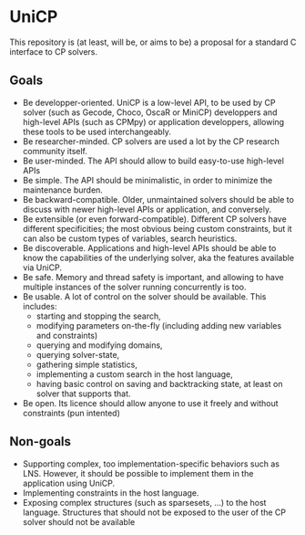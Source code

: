 # UniCP

This repository is (at least, will be, or aims to be) a proposal for a standard C interface to CP solvers. 

## Goals

- Be developper-oriented. UniCP is a low-level API, to be used by CP solver (such as Gecode, Choco, OscaR or MiniCP) developpers and high-level APIs (such as CPMpy) or application developpers, allowing these tools to be used interchangeably.
- Be researcher-minded. CP solvers are used a lot by the CP research community itself.
- Be user-minded. The API should allow to build easy-to-use high-level APIs 
- Be simple. The API should be minimalistic, in order to minimize the maintenance burden.
- Be backward-compatible. Older, unmaintained solvers should be able to discuss with newer high-level APIs or application, and conversely.
- Be extensible (or even forward-compatible). Different CP solvers have different specificities; the most obvious being custom constraints, but it can also be custom types of variables, search heuristics.
- Be discoverable. Applications and high-level APIs should be able to know the capabilities of the underlying solver, aka the features available via UniCP.
- Be safe. Memory and thread safety is important, and allowing to have multiple instances of the solver running concurrently is too.
- Be usable. A lot of control on the solver should be available. This includes:
  - starting and stopping the search,
  - modifying parameters on-the-fly (including adding new variables and constraints)
  - querying and modifying domains, 
  - querying solver-state, 
  - gathering simple statistics, 
  - implementing a custom search in the host language,
  - having basic control on saving and backtracking state, at least on solver that supports that.
- Be open. Its licence should allow anyone to use it freely and without constraints (pun intented)

## Non-goals

- Supporting complex, too implementation-specific behaviors such as LNS. However, it should be possible to implement them in the application using UniCP.
- Implementing constraints in the host language.
- Exposing complex structures (such as sparsesets, ...) to the host language. Structures that should not be exposed to the user of the CP solver should not be available 
